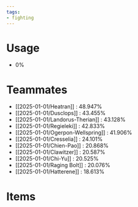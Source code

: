 ```yaml
---
tags:
- fighting
---
```

# Usage
- 0%
# Teammates
- [[2025-01-01/Heatran]] : 48.947%
- [[2025-01-01/Dusclops]] : 43.455%
- [[2025-01-01/Landorus-Therian]] : 43.128%
- [[2025-01-01/Regieleki]] : 42.833%
- [[2025-01-01/Ogerpon-Wellspring]] : 41.906%
- [[2025-01-01/Cresselia]] : 24.101%
- [[2025-01-01/Chien-Pao]] : 20.868%
- [[2025-01-01/Clawitzer]] : 20.587%
- [[2025-01-01/Chi-Yu]] : 20.525%
- [[2025-01-01/Raging Bolt]] : 20.076%
- [[2025-01-01/Hatterene]] : 18.613%
# Items